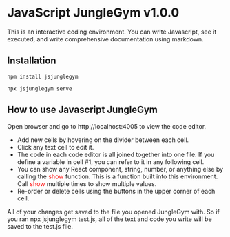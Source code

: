 # JavaScript JungleGym v1.0.0


This is an interactive coding environment.  You can write Javascript, see it executed, and write comprehensive documentation using markdown.


## Installation


```
npm install jsjunglegym
```
```
npx jsjunglegym serve
```

## How to use Javascript JungleGym

 Open browser and go to http://localhost:4005 to view the code editor.
 * Add new cells by hovering on the divider between each cell.
 * Click any text cell to edit it.
 * The code in each code editor is all joined together into one file.  If you define a variable in cell #1, you can refer to it in any following cell.
 * You can show any React component, string, number, or anything else by calling the <span style="color:red">show</span> function.   This is a function built into this environment.  Call <span style="color:red">show</span> multiple times to show multiple values.
 * Re-order or delete cells using the buttons in the upper corner of each cell.


 All of your changes get saved to the file you opened JungleGym with.  So if you ran npx jsjunglegym test.js, all of the text and code you write will be saved to the test.js file.